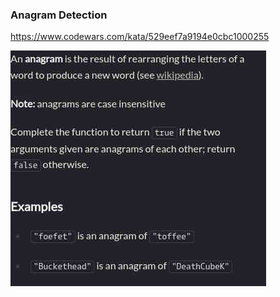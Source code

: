 ### Anagram Detection

https://www.codewars.com/kata/529eef7a9194e0cbc1000255

![description](./description.jpg "Description")

